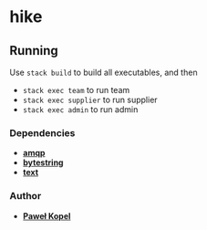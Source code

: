 # hike

## Running

Use `stack build` to build all executables, and then

* `stack exec team` to run team
* `stack exec supplier` to run supplier
* `stack exec admin` to run admin

### Dependencies
* **[amqp](https://hackage.haskell.org/package/amqp-0.22.0/docs/Network-AMQP.html)**
* **[bytestring](https://hackage.haskell.org/package/bytestring-0.11.1.0/docs/Data-ByteString.html)**
* **[text](https://hackage.haskell.org/package/text)**

### Author

* **[Paweł Kopel](https://github.com/PKopel)**